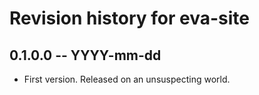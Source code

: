 # Revision history for eva-site

## 0.1.0.0 -- YYYY-mm-dd

* First version. Released on an unsuspecting world.
